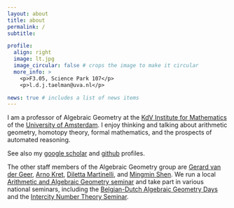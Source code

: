```yaml
---
layout: about
title: about
permalink: /
subtitle: 

profile:
  align: right
  image: lt.jpg
  image_circular: false # crops the image to make it circular
  more_info: >
    <p>F3.05, Science Park 107</p>
    <p>l.d.j.taelman@uva.nl</p>

news: true # includes a list of news items
---
```

I am a professor of Algebraic Geometry at the [KdV Institute for
Mathematics](https://kdvi.uva.nl/)
of the [University of Amsterdam](https://www.uva.nl/). I enjoy thinking and
talking about arithmetic geometry, homotopy theory, formal mathematics, and 
the prospects of automated reasoning.

See also my [google
scholar](https://scholar.google.com/citations?user=TbTCE3gAAAAJ&hl=en) and
[github](https://github.com/LennyTaelman) profiles.

The other staff members of the Algebraic Geometry group are
[Gerard van der Geer](http://gerard.vdgeer.net/), [Arno
Kret](https://staff.fnwi.uva.nl/a.l.kret/), [Diletta
Martinelli](https://www.uva.nl/en/profile/m/a/d.martinelli/d.martinelli.html), and
[Mingmin Shen](https://staff.fnwi.uva.nl/m.shen/). We run a local [Arithmetic
and Algebraic Geometry
seminar](https://staff.fnwi.uva.nl/a.l.kret/Seminar/seminar.html) and take part
in various national seminars, including the [Belgian-Dutch Algebraic Geometry
Days](https://www.math.ru.nl/~bmoonen/BNL.html) and the [Intercity Number Theory
Seminar](http://pub.math.leidenuniv.nl/~brightmj/ic/current.html).

